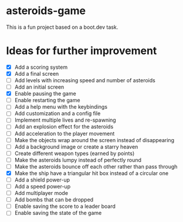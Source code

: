 # asteroids-game
This is a fun project based on a boot.dev task.

# Ideas for further improvement

- [x] Add a scoring system
- [x] Add a final screen
- [ ] Add levels with increasing speed and number of asteroids
- [ ] Add an initial screen
- [x] Enable pausing the game
- [ ] Enable restarting the game
- [ ] Add a help menu with the keybindings
- [ ] Add customization and a config file
- [ ] Implement multiple lives and re-spawning
- [ ] Add an explosion effect for the asteroids
- [ ] Add acceleration to the player movement
- [ ] Make the objects wrap around the screen instead of disappearing
- [ ] Add a background image or create a starry heaven
- [ ] Create different weapon types (earned by points)
- [ ] Make the asteroids lumpy instead of perfectly round
- [ ] Make the asteroids bounce off each other rather than pass through
- [x] Make the ship have a triangular hit box instead of a circular one
- [ ] Add a shield power-up
- [ ] Add a speed power-up
- [ ] Add multiplayer mode
- [ ] Add bombs that can be dropped
- [ ] Enable saving the score to a leader board
- [ ] Enable saving the state of the game
